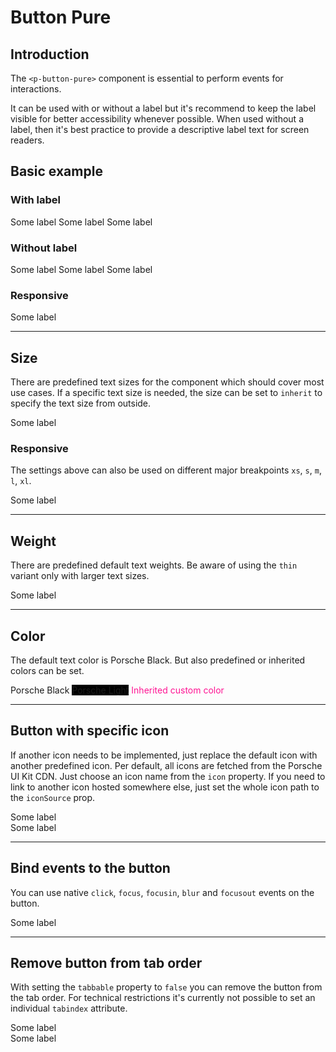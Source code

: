 # Button Pure

## Introduction

The `<p-button-pure>` component is essential to perform events for interactions.

It can be used with or without a label but it's recommend to keep the label visible for better accessibility whenever possible. 
When used without a label, then it's best practice to provide a descriptive label text for screen readers.

## Basic example

### With label

<Playground :childElementLayout="{spacing: 'inline'}">
  <p-button-pure>Some label</p-button-pure>
  <p-button-pure disabled="disabled">Some label</p-button-pure>
  <p-button-pure loading="true">Some label</p-button-pure>
</Playground>

### Without label

<Playground :childElementLayout="{spacing: 'inline'}">
  <p-button-pure hide-label="true">Some label</p-button-pure>
  <p-button-pure hide-label="true" disabled="disabled">Some label</p-button-pure>
  <p-button-pure hide-label="true" loading="true">Some label</p-button-pure>
</Playground>

### Responsive

<Playground>
  <p-button-pure hide-label="{ base: true, l: false }">Some label</p-button-pure>
</Playground>

---

## Size

There are predefined text sizes for the component which should cover most use cases. 
If a specific text size is needed, the size can be set to `inherit` to specify the text size from outside.

<Playground>
  <template #configurator>
    <select @change="size = $event.target.value">
      <option disabled>Select a style variant</option>
      <option>x-small</option>
      <option>small</option>
      <option selected>medium</option>
      <option>large</option>
      <option>x-large</option>
      <option>inherit</option>
    </select>
  </template>
  <p-button-pure :size="size" :style="isInherit">Some label</p-button-pure>
</Playground>

### Responsive

The settings above can also be used on different major breakpoints `xs`, `s`, `m`, `l`, `xl`.

<Playground>
  <p-button-pure size="{ base: 'small', l: 'medium' }">Some label</p-button-pure>
</Playground>

---

## Weight

There are predefined default text weights. Be aware of using the `thin` variant only with larger text sizes.

<Playground>
  <template #configurator>
    <select @change="weight = $event.target.value">
      <option disabled>Select a weight</option>
      <option selected>thin</option>
      <option>regular</option>
      <option>bold</option>
    </select>
  </template>
  <p-button-pure size="medium" :weight="weight">Some label</p-button-pure>
</Playground>

---

## Color

The default text color is Porsche Black. But also predefined or inherited colors can be set.

<Playground :childElementLayout="{spacing: 'inline'}">
  <p-button-pure color="porsche-black">Porsche Black</p-button-pure>
  <p-button-pure color="porsche-light" style="background: black;">Porsche Light</p-button-pure>
  <p-button-pure color="inherit" style="color: deeppink;">Inherited custom color</p-button-pure>
</Playground>

---

## Button with specific icon
If another icon needs to be implemented, just replace the default icon with another predefined icon. Per default, all icons are fetched from the Porsche UI Kit CDN. Just choose an icon name from the `icon` property. If you need to link to another icon hosted somewhere else, just set the whole icon path to the `iconSource` prop.

<Playground>
  <p-button-pure icon="delete">Some label</p-button-pure>
  <br>
  <p-button-pure :icon-source="require(`@/assets/web/icon-custom-kaixin.svg`)" hide-label="true">Some label</p-button-pure>
</Playground>

---

## Bind events to the button

You can use native `click`, `focus`, `focusin`, `blur` and `focusout` events on the button.

<Playground>
  <p-button-pure
    onclick="alert('click')"
    onfocus="console.log('focus')"
    onfocusin="console.log('focusin')"
    onblur="console.log('blur')"
    onfocusout="console.log('focusout')"
  >Some label</p-button-pure>
</Playground>

---

## Remove button from tab order

With setting the `tabbable` property to `false` you can remove the button from the tab order. For technical restrictions it's currently not possible to set an individual `tabindex` attribute.

<Playground>
  <p-button-pure tabbable="true">Some label</p-button-pure>
  <br>
  <p-button-pure tabbable="false" hide-label="true">Some label</p-button-pure>
</Playground>

<script lang="ts">
  import { Component, Vue } from 'vue-property-decorator';
  
  @Component
  export default class PlaygroundButtonPure extends Vue {
    public size: string = 'medium';
    public weight: string = 'thin';
    
    public get isInherit() {
      return this.size === 'inherit' ? 'font-size: 48px' : undefined;
    }
  }
</script>
